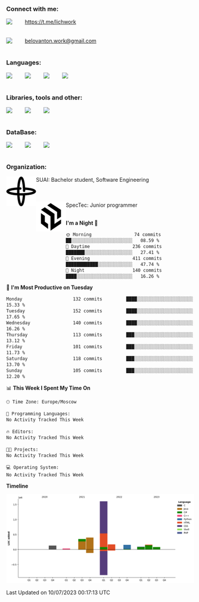 ### Connect with me:
<img align="left" width="50px" src="https://cdn.jsdelivr.net/npm/simple-icons@v3/icons/telegram.svg"> https://t.me/lichwork </img>
<br />
<br />
<br />
<img align="left" width="50px" src="https://cdn.jsdelivr.net/npm/simple-icons@v3/icons/gmail.svg"> belovanton.work@gmail.com </img>
<br />
<br />

### Languages:
<img align="left" width="50px" src="https://cdn.jsdelivr.net/npm/simple-icons@3.13.0/icons/csharp.svg" />
<img align="left" width="50px" src="https://cdn.jsdelivr.net/npm/simple-icons@3.13.0/icons/cplusplus.svg" />
<img align="left" width="50px" src="https://cdn.jsdelivr.net/npm/simple-icons@3.13.0/icons/java.svg" />
<img align="left" width="50px" src="https://cdn.jsdelivr.net/npm/simple-icons@3.13.0/icons/javascript.svg" />

<br />
<br />

### Libraries, tools and other:
<img align="left" width="50px" src="https://cdn.jsdelivr.net/npm/simple-icons@5.19.0/icons/xamarin.svg" />
<img align="left" width="50px" src="https://cdn.jsdelivr.net/npm/simple-icons@5.19.0/icons/arduino.svg" />
<img align="left" width="50px" src="https://cdn.jsdelivr.net/npm/simple-icons@5.19.0/icons/unity.svg" />

<br />
<br />

### DataBase:
<img align="left" width="50px" src="https://cdn.jsdelivr.net/npm/simple-icons@5.19.0/icons/microsoftsqlserver.svg" />
<img align="left" width="50px" src="https://cdn.jsdelivr.net/npm/simple-icons@5.19.0/icons/mysql.svg" />
<img align="left" width="50px" src="https://cdn.jsdelivr.net/npm/simple-icons@5.19.0/icons/postgresql.svg" />
<br />
<br />

### Organization:
<img align="left" width="80px" src="https://github.com/Lichuhah/Lichuhah/blob/master/SUAI.png"> SUAI: Bachelor student, Software Engineering </img>
<br />
<br />
<br />
<br />
<img align="left" width="80px" src="https://github.com/Lichuhah/Lichuhah/blob/master/TRIM.png"> SpecTec: Junior programmer </img>
<br />
<br />

<!--START_SECTION:waka-readme-stats-total-->
**I'm a Night 🦉** 

```text
🌞 Morning                74 commits          ██░░░░░░░░░░░░░░░░░░░░░░░   08.59 % 
🌆 Daytime                236 commits         ███████░░░░░░░░░░░░░░░░░░   27.41 % 
🌃 Evening                411 commits         ████████████░░░░░░░░░░░░░   47.74 % 
🌙 Night                  140 commits         ████░░░░░░░░░░░░░░░░░░░░░   16.26 % 
```
📅 **I'm Most Productive on Tuesday** 

```text
Monday                   132 commits         ████░░░░░░░░░░░░░░░░░░░░░   15.33 % 
Tuesday                  152 commits         ████░░░░░░░░░░░░░░░░░░░░░   17.65 % 
Wednesday                140 commits         ████░░░░░░░░░░░░░░░░░░░░░   16.26 % 
Thursday                 113 commits         ███░░░░░░░░░░░░░░░░░░░░░░   13.12 % 
Friday                   101 commits         ███░░░░░░░░░░░░░░░░░░░░░░   11.73 % 
Saturday                 118 commits         ███░░░░░░░░░░░░░░░░░░░░░░   13.70 % 
Sunday                   105 commits         ███░░░░░░░░░░░░░░░░░░░░░░   12.20 % 
```


📊 **This Week I Spent My Time On** 

```text
🕑︎ Time Zone: Europe/Moscow

💬 Programming Languages: 
No Activity Tracked This Week

🔥 Editors: 
No Activity Tracked This Week

🐱‍💻 Projects: 
No Activity Tracked This Week

💻 Operating System: 
No Activity Tracked This Week
```

**Timeline**

![Lines of Code chart](https://raw.githubusercontent.com/Lichuhah/Lichuhah/master/assets/bar_graph.png)


 Last Updated on 10/07/2023 00:17:13 UTC
<!--END_SECTION:waka-readme-stats-total-->
